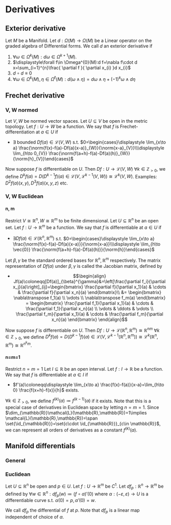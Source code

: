 # Derivatives
## Exterior derivative
Let $M$ be a Manifold.
Let $d:\Omega(M)\to \Omega(M)$ be a Linear operator on the graded algebra of Differential forms.
We call $d$ an exterior derivative if 
1. $\forall \omega \in \Omega^{k}(M): d\omega \in\Omega^{k+1}(M)$.
2. $\displaystyle\forall f\in \Omega^{0}(M):d f=\nabla f\cdot d x=\sum_{i=1}^{n}\frac{ \partial f }{ \partial x_{i} }d x_{i}$
3. $d \circ d\equiv0$
4. $\forall\omega \in\Omega^{k}(M),\eta \in\Omega^{\ell}(M): d(\omega \wedge\eta)=d\omega \wedge\eta+(-1)^{k}\omega \wedge d \eta$
## Frechet derivative
### V, W normed
Let $V,W$ be normed vector spaces.
Let $U\subseteq V$ be open in the metric topology.
Let $f:U\to W$ be a function.
We say that $f$ is Frechet-differentiation at $a\in U$ if
- $\exists$ bounded $Df(a)\in \mathcal{L}(V,W)$ s.t. $0=\begin{cases}\displaystyle \lim_{x\to a} \frac{\norm{f(x)-f(a)-Df(a)(x-a)}_{W}}{\norm{x-a}_{V}}\\\displaystyle \lim_{h\to 0_{V}} \frac{\norm{f(a+h)-f(a)-Df(a)(h)}_{W}}{\norm{h}_{V}}\end{cases}$

Now suppose $f$ is differentiable on $U$. Then $Df:U\to \mathcal{L}(V,W)$
$\forall k\in \mathbb{Z}_{>0}$, we define $D^{k}f(a)=D(D^{k-1}f)(a)\in \mathcal{L}(V,\mathcal{L}^{k-1}(V,W))\cong \mathcal{L}^{k}(V,W)$.
Examples: $D^{2}f(a)(x,y),D^{3}f(a)(x,y,z)$ etc.
### V, W Euclidean
#### n, m
Restrict $V\cong \mathbb{R}^{n},W\cong\mathbb{R}^{m}$ to be finite dimensional.
Let $U\subseteq \mathbb{R}^{n}$ be an open set.
Let $f:U\to \mathbb{R}^{m}$ be a function.
We say that $f$ is differentiable at $a\in U$ if
- $\exists Df(a)\in \mathcal{L}(\mathbb{R}^{n},\mathbb{R}^{m})$ s.t. $0=\begin{cases}\displaystyle \lim_{x\to a} \frac{\norm{f(x)-f(a)-Df(a)(x-a)}}{\norm{x-a}}\\\displaystyle \lim_{h\to \vec{0}} \frac{\norm{f(a+h)-f(a)-Df(a)(h)}}{\norm{h}}\end{cases}$

Let $\beta,\gamma$ be the standard ordered bases for $\mathbb{R}^{n},\mathbb{R}^{m}$ respectively.
The matrix representation of $Df(a)$ under $\beta,\gamma$ is called the Jacobian matrix, defined by
- $$\begin{align}
Jf(a)\coloneqq[Df(a)]_{\beta}^{\gamma}&=\left[\frac{\partial f_i}{\partial x_j}(a)\right]_{ij}=\begin{bmatrix}
\frac{\partial f}{\partial x_1}(a) & \cdots & \frac{\partial f}{\partial x_n}(a)
\end{bmatrix}\\
&=
\begin{bmatrix}
\nabla\transpose f_1(a) \\
\vdots \\
\nabla\transpose f_m(a) 
\end{bmatrix}
=
\begin{bmatrix}
\frac{\partial f_1}{\partial x_1}(a) & \cdots & \frac{\partial f_1}{\partial x_n}(a) \\
\vdots & \ddots & \vdots \\
\frac{\partial f_m}{\partial x_1}(a) & \cdots & \frac{\partial f_m}{\partial x_n}(a) 
\end{bmatrix}
\end{align}$$

Now suppose $f$ is differentiable on $U$. Then $Df:U\to \mathcal{L}(\mathbb{R}^{n},\mathbb{R}^{m})\cong \mathbb{R}^{nm}$
$\forall k\in \mathbb{Z}_{>0}$, we define $D^{k}f(a)=D(D^{k-1}f)(a)\in \mathcal{L}(V,\mathcal{L}^{k-1}(\mathbb{R}^{n},\mathbb{R}^{m}))\cong \mathcal{L}^{k}(\mathbb{R}^{n},\mathbb{R}^{m})\cong\mathbb{R}^{n^{k}m}$.
#### n=m=1
Restrict $n=m=1$
Let $I\subseteq \mathbb{R}$ be an open interval.
Let $f:I\to \mathbb{R}$ be a function.
We say that $f$ is differentiable at $a\in I$ if 
- $f'(a)\coloneqq\displaystyle \lim_{x\to a} \frac{f(x)-f(a)}{x-a}=\lim_{h\to 0} \frac{f(x+h)-f(x)}{h}$ exists.

$\forall k\in \mathbb{Z}_{>0}$, we define $f^{(k)}(a)\coloneqq f^{(k-1)}(a)$ if it exists.
Note that this is a special case of derivatives in Euclidean space by letting $n=m=1$.
Since $\dim_{\mathbb{R}}\mathcal{L}(\mathbb{R},\mathbb{R})=1\implies \mathcal{L}(\mathbb{R},\mathbb{R})=\span \set{\id_{\mathbb{R}}}=\set{c\cdot \id_{\mathbb{R}}}_{c\in \mathbb{R}}$, we can represent all orders of derivatives as a constant $f^{(k)}(a)$.
## Manifold differentials
### General

### Euclidean
Let $U\subseteq \mathbb{R}^{n}$ be open and $p\in U$.
Let $f:U\to \mathbb{R}^{m}$ be $C^{1}$.
Let $df_{p}:\mathbb{R}^{n}\to \mathbb{R}^{m}$ be defined by $\forall w\in \mathbb{R}^{n}:df_{p}(w)\coloneqq (f\circ \alpha)'(0)$ where $\alpha:(-\varepsilon,\varepsilon)\to U$ is a differentiable curve s.t. $\alpha(0)=p,\alpha'(0)=w$. 

We call $df_{p}$ the differential of $f$ at $p$.
Note that $df_{p}$ is a linear map independent of choice of $\alpha$.